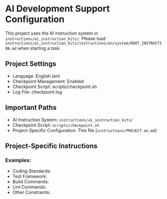 # AI Development Support Configuration

This project uses the AI instruction system in `instructions/ai_instruction_kits/`.
Please load `instructions/ai_instruction_kits/instructions/en/system/ROOT_INSTRUCTION.md` when starting a task.

## Project Settings
- Language: English (en)
- Checkpoint Management: Enabled
- Checkpoint Script: scripts/checkpoint.sh
- Log File: checkpoint.log

## Important Paths
- AI Instruction System: `instructions/ai_instruction_kits/`
- Checkpoint Script: `scripts/checkpoint.sh`
- Project-Specific Configuration: This file (`instructions/PROJECT.en.md`)

## Project-Specific Instructions
<!-- Add your project-specific instructions here -->

### Examples:
- Coding Standards: 
- Test Framework: 
- Build Commands: 
- Lint Commands: 
- Other Constraints: 